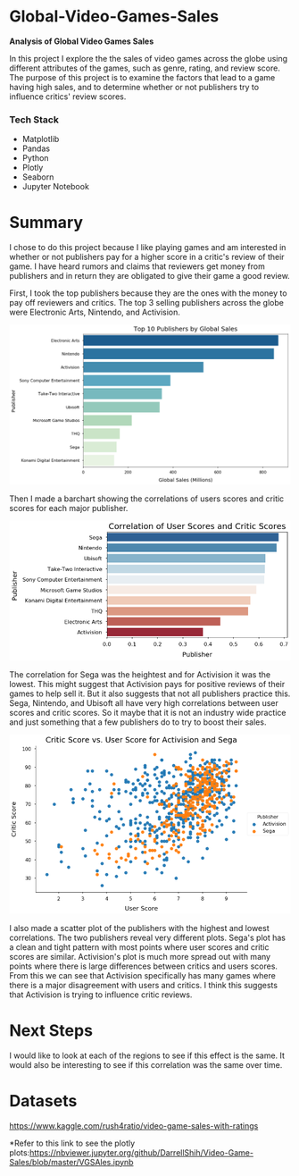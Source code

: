 # Global-Video-Games-Sales

<b> Analysis of Global Video Games Sales</b>

In this project I explore the the sales of video games across the globe using different attributes of the games, such as genre, rating, and review score. The purpose of this project is to examine the factors that lead to a game having high sales, and to determine whether or not publishers try to influence critics' review scores.

### Tech Stack
- Matplotlib
- Pandas
- Python
- Plotly
- Seaborn
- Jupyter Notebook

# Summary
I chose to do this project because I like playing games and am interested in whether or not publishers pay for a higher score in a critic's review of their game. I have heard rumors and claims that reviewers get money from publishers and in return they are obligated to give their game a good review. 

First, I took the top publishers because they are the ones with the money to pay off reviewers and critics. The top 3 selling publishers across the globe were Electronic Arts, Nintendo, and Activision.


![pyplot](https://github.com/DarrellShih/Video-Game-Sales/blob/master/images/index.png)

Then I made a barchart showing the correlations of users scores and critic scores for each major publisher.

![plot](https://github.com/DarrellShih/Video-Game-Sales/blob/master/images/heat.png)

The correlation for Sega was the heightest and for Activision it was the lowest. This might suggest that Activision pays for positive reviews of their games to help sell it. But it also suggests that not all publishers practice this. Sega, Nintendo, and Ubisoft all have very high correlations between user scores and critic scores. So it maybe that it is not an industry wide practice and just something that a few publishers do to try to boost their sales. 

![plot](https://github.com/DarrellShih/Video-Game-Sales/blob/master/images/scatter.png)

I also made a scatter plot of the publishers with the highest and lowest correlations. The two publishers reveal very different plots. Sega's plot has a clean and tight pattern with most points where user scores and critic scores are similar. Activision's plot is much more spread out with many points where there is large differences between critics and users scores. From this we can see that Activision specifically has many games where there is a major disagreement with users and critics. I think this suggests that Activision is trying to influence critic reviews.  

# Next Steps

I would like to look at each of the regions to see if this effect is the same. It would also be interesting to see if this correlation was the same over time.

# Datasets
https://www.kaggle.com/rush4ratio/video-game-sales-with-ratings

*Refer to this link to see the plotly plots:https://nbviewer.jupyter.org/github/DarrellShih/Video-Game-Sales/blob/master/VGSAles.ipynb
